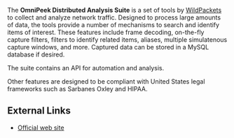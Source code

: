 The **OmniPeek Distributed Analysis Suite** is a set of tools by
[WildPackets](WildPackets "wikilink") to collect and analyze network
traffic. Designed to process large amounts of data, the tools provide a
number of mechanisms to search and identify items of interest. These
features include frame decoding, on-the-fly capture filters, filters to
identify related items, aliases, multiple simulatenous capture windows,
and more. Captured data can be stored in a MySQL database if desired.

The suite contains an API for automation and analysis.

Other features are designed to be compliant with United States legal
frameworks such as Sarbanes Oxley and HIPAA.

## External Links

- [Official web site](http://www.wildpackets.com/)